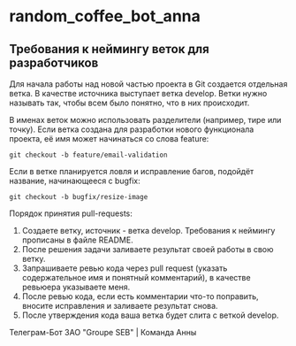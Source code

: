 # random_coffee_bot_anna


## Требования к неймингу веток для разработчиков
Для начала работы над новой частью проекта в Git создается отдельная ветка. В качестве источника выступает ветка develop.
Ветки нужно называть так, чтобы всем было понятно, что в них происходит.

В именах веток можно использовать разделители (например, тире или точку). Если ветка создана для разработки нового функционала проекта, её имя может начинаться со слова feature:
```
git checkout -b feature/email-validation 
```
Если в ветке планируется ловля и исправление багов, подойдёт название, начинающееся с bugfix:
```
git checkout -b bugfix/resize-image 
```

Порядок принятия pull-requests:
1. Создаете ветку, источник - ветка develop. Требования к неймингу прописаны в файле README.
2. После решения задачи заливаете результат своей работы в свою ветку.
3. Запрашиваете ревью кода через pull request (указать содержательное имя и понятный комментарий), в качестве ревьюера указываете меня.
4. После ревью кода, если есть комментарии что-то поправить, вносите исправления и заливаете результат снова.
5. После утверждения кода ваша ветка будет слита с веткой develop.

Телеграм-Бот ЗАО "Groupe SEB" | Команда Анны